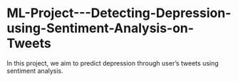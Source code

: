 # ML-Project---Detecting-Depression-using-Sentiment-Analysis-on-Tweets

In this project, we aim to predict depression through user’s tweets using sentiment analysis.
